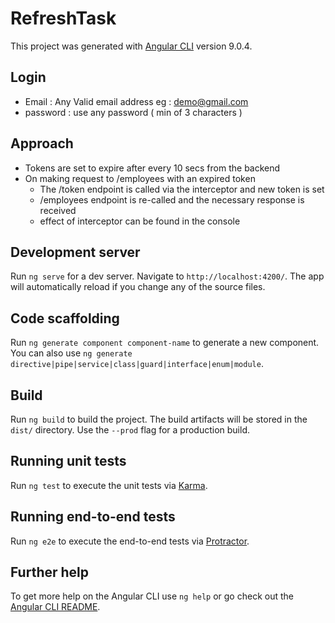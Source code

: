 # RefreshTask

This project was generated with [Angular CLI](https://github.com/angular/angular-cli) version 9.0.4.

## Login

- Email :  Any Valid email address eg : demo@gmail.com
- password : use any password ( min of 3 characters )

## Approach

- Tokens are set to expire after every 10 secs from the backend
- On making request to /employees with an expired token
    - The /token endpoint is called via the interceptor and new token is set
    - /employees endpoint is re-called and the necessary response is received
    - effect of interceptor can be found in the console
## Development server

Run `ng serve` for a dev server. Navigate to `http://localhost:4200/`. The app will automatically reload if you change any of the source files.

## Code scaffolding

Run `ng generate component component-name` to generate a new component. You can also use `ng generate directive|pipe|service|class|guard|interface|enum|module`.

## Build

Run `ng build` to build the project. The build artifacts will be stored in the `dist/` directory. Use the `--prod` flag for a production build.

## Running unit tests

Run `ng test` to execute the unit tests via [Karma](https://karma-runner.github.io).

## Running end-to-end tests

Run `ng e2e` to execute the end-to-end tests via [Protractor](http://www.protractortest.org/).

## Further help

To get more help on the Angular CLI use `ng help` or go check out the [Angular CLI README](https://github.com/angular/angular-cli/blob/master/README.md).
